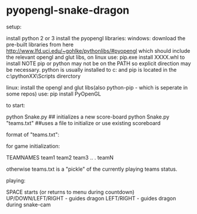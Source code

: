 # pyopengl-snake-dragon 

setup:

install python 2 or 3
install the pyopengl libraries:
  windows:
  download the pre-built libraries from here http://www.lfd.uci.edu/~gohlke/pythonlibs/#pyopengl which should include the relevant opengl and glut libs, on linux 
  use: pip.exe install XXXX.whl to install
  NOTE pip or python may not be on the PATH so explicit direction may be necessary. python is usually installed to c: and pip is located in the c:\pythonXX\Scripts direrctory
  
  linux:
  install the opengl and glut libs(also python-pip - which is seperate in some repos)
  use: pip install PyOpenGL
  
to start:

python Snake.py   ## initializes a new score-board
python Snake.py "teams.txt"  ##uses a file to initialize or use existing scoreboard

format of "teams.txt":

for game initialization:

TEAMNAMES
team1
team2
team3
..
.
teamN

otherwise teams.txt is a "pickle" of the currently playing teams status.

playing:

SPACE starts (or returns to menu during countdown)
UP/DOWN/LEFT/RIGHT - guides dragon
LEFT/RIGHT - guides dragon during snake-cam
